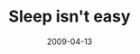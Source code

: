 ---
layout: base.njk
title : 'Sleep isn&#39;t easy' 
view_title : 'Sleep isn&#39;t easy' 
year : '2009' 
date : '2009-04-13' 
img_file : '/drawing/sleepisnteasy.png' 
html_file : 'sleepisnteasy' 
next_html : 'justbehappyikilleditokay.html' 
year_order : '126' 
permalink : "title/{{html_file}}.html"
---